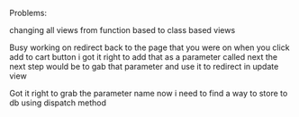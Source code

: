 Problems:

changing all views from function based to class based views

Busy working on redirect back to the page that you were on
when you click add to cart button
i got it right to add that as a parameter called next
the next step would be to gab that parameter and use it
to redirect in update view

Got it right to grab the parameter name
now i need to find a way to store to db using dispatch method
